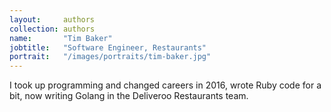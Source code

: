 ```yaml
---
layout:     authors
collection: authors
name:       "Tim Baker"
jobtitle:   "Software Engineer, Restaurants"
portrait:   "/images/portraits/tim-baker.jpg"
---
```

I took up programming and changed careers in 2016, wrote Ruby code for a bit, now writing Golang in the Deliveroo Restaurants team.
